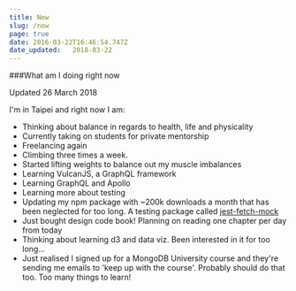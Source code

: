 ```yaml
---
title: Now
slug: /now
page: true
date: 2016-03-22T16:46:54.747Z
date_updated:   2018-03-22
---
```


###What am I doing right now

Updated 26 March 2018

I'm in Taipei and right now I am:

* Thinking about balance in regards to health, life and physicality
* Currently taking on students for private mentorship
* Freelancing again
* Climbing three times a week.
* Started lifting weights to balance out my muscle imbalances
* Learning VulcanJS, a GraphQL framework
* Learning GraphQL and Apollo
* Learning more about testing
* Updating my npm package with ~200k downloads a month that has been neglected for too long. A testing package called [jest-fetch-mock](https://www.npmjs.com/package/jest-fetch-mock)
* Just bought design code book! Planning on reading one chapter per day from today
* Thinking about learning d3 and data viz. Been interested in it for too long...
* Just realised I signed up for a MongoDB University course and they're sending me emails to 'keep up with the course'. Probably should do that too. Too many things to learn!
